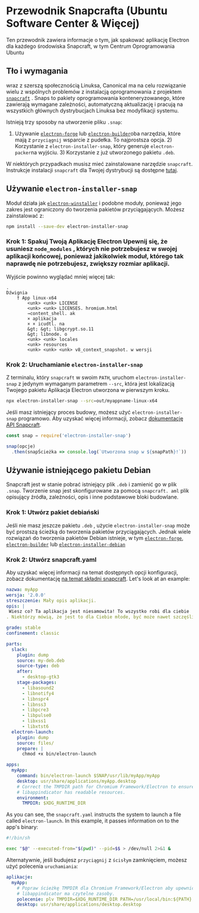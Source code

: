 # Przewodnik Snapcrafta (Ubuntu Software Center & Więcej)

Ten przewodnik zawiera informacje o tym, jak spakować aplikację Electron dla każdego środowiska Snapcraft, w tym Centrum Oprogramowania Ubuntu

## Tło i wymagania

wraz z szerszą społecznością Linuksa, Canonical ma na celu rozwiązanie wielu z wspólnych problemów z instalacją oprogramowania z projektem [`snapcraft`](https://snapcraft.io/) . Snaps to pakiety oprogramowania konteneryzowanego, które zawierają wymagane zależności, automatyczną aktualizację i pracują na wszystkich głównych dystrybucjach Linuksa bez modyfikacji systemu.

Istnieją trzy sposoby na utworzenie pliku `.snap`:

1) Używanie [`electron-forge`](https://github.com/electron-userland/electron-forge) lub [`electron-builder`](https://github.com/electron-userland/electron-builder)oba narzędzia, które mają z `przyciągnij` wsparcie z pudełka. To najprostsza opcja. 2) Korzystanie z `electron-installer-snap`, który generuje `electron-packer`na wyjściu. 3) Korzystanie z już utworzonego pakietu `.deb`.

W niektórych przypadkach musisz mieć zainstalowane narzędzie `snapcraft`. Instrukcje instalacji `snapcraft` dla Twojej dystrybucji są dostępne [tutaj](https://snapcraft.io/docs/installing-snapcraft).

## Używanie `electron-installer-snap`

Moduł działa jak [`electron-winstaller`](https://github.com/electron/windows-installer) i podobne moduły, ponieważ jego zakres jest ograniczony do tworzenia pakietów przyciągających. Możesz zainstalować z:

```sh
npm install --save-dev electron-installer-snap
```

### Krok 1: Spakuj Twoją Aplikację Electron Upewnij się, że usuniesz `node_modules` , których nie potrzebujesz w swojej aplikacji końcowej, ponieważ jakikolwiek moduł, którego tak naprawdę nie potrzebujesz, zwiększy rozmiar aplikacji.</p> 

Wyjście powinno wyglądać mniej więcej tak:



```plaintext
.
Dźwignia
    † App linux-x64
        <unk> <unk> LICENSE
        <unk> <unk> LICENSES. hromium.html
        →content_shell. ak
        × aplikacja
        × × icudtl. na
        &gt; &gt; libgcrypt.so.11
        &gt; libnode. o
        <unk> <unk> locales
        <unk> resources
        <unk> <unk> <unk> v8_context_snapshot. w wersji

```




### Krok 2: Uruchamianie `electron-installer-snap`

Z terminalu, który `snapcraft` w swoim `PATH`, uruchom `electron-installer-snap` z jedynym wymaganym parametrem `--src`, która jest lokalizacją Twojego pakietu Aplikacja Electron utworzona w pierwszym kroku.



```sh
npx electron-installer-snap --src=out/myappname-linux-x64
```


Jeśli masz istniejący proces budowy, możesz użyć `electron-installer-snap` programowo. Aby uzyskać więcej informacji, zobacz [dokumentację API Snapcraft](https://docs.snapcraft.io/build-snaps/syntax).



```js
const snap = require('electron-installer-snap')

snap(opcje)
  .then(snapŚcieżka => console.log(`Utworzona snap w ${snapPath}!`))
```




## Używanie istniejącego pakietu Debian

Snapcraft jest w stanie pobrać istniejący plik `.deb` i zamienić go w plik `.snap`. Tworzenie snap jest skonfigurowane za pomocą `snapcraft. aml` plik opisujący źródła, zależności, opis i inne podstawowe bloki budowlane.



### Krok 1: Utwórz pakiet debiański

Jeśli nie masz jeszcze pakietu `.deb` , użycie `electron-installer-snap` może być prostszą ścieżką do tworzenia pakietów przyciągających. Jednak wiele rozwiązań do tworzenia pakietów Debian istnieje, w tym [`electron-forge`](https://github.com/electron-userland/electron-forge), [`electron-builder`](https://github.com/electron-userland/electron-builder) lub [`electron-installer-debian`](https://github.com/unindented/electron-installer-debian)



### Krok 2: Utwórz snapcraft.yaml

Aby uzyskać więcej informacji na temat dostępnych opcji konfiguracji, zobacz dokumentację [na temat składni snapcraft](https://docs.snapcraft.io/build-snaps/syntax). Let's look at an example:



```yaml
nazwa: myApp
wersja: '2.0.0'
streszczenie: Mały opis aplikacji.
opis: |
 Wiesz co? Ta aplikacja jest niesamowita! To wszystko robi dla ciebie
. Niektórzy mówią, że jest to dla Ciebie młode, być może nawet szczęśliwe.

grade: stable
confinement: classic

parts:
  slack:
    plugin: dump
    source: my-deb.deb
    source-type: deb
    after:
      - desktop-gtk3
    stage-packages:
      - libasound2
      - libnotify4
      - libnspr4
      - libnss3
      - libpcre3
      - libpulse0
      - libxss1
      - libxtst6
  electron-launch:
    plugin: dump
    source: files/
    prepare: |
      chmod +x bin/electron-launch

apps:
  myApp:
    command: bin/electron-launch $SNAP/usr/lib/myApp/myApp
    desktop: usr/share/applications/myApp.desktop
    # Correct the TMPDIR path for Chromium Framework/Electron to ensure
    # libappindicator has readable resources.
    environment:
      TMPDIR: $XDG_RUNTIME_DIR
```


As you can see, the `snapcraft.yaml` instructs the system to launch a file called `electron-launch`. In this example, it passes information on to the app's binary:



```sh
#!/bin/sh

exec "$@" --executed-from="$(pwd)" --pid=$$ > /dev/null 2>&1 &
```


Alternatywnie, jeśli budujesz `przyciągnij` z `ścisłym` zamknięciem, możesz użyć polecenia `uruchamiania`:



```yaml
aplikacje:
  myApp:
    # Popraw ścieżkę TMPDIR dla Chromium Framework/Electron aby upewnić się, że
    # libappindicator ma czytelne zasoby.
    polecenie: plv TMPDIR=$XDG_RUNTIME_DIR PATH=/usr/local/bin:${PATH} ${SNAP}/bin/desktop-laun $SNAP/myApp/desktop
    desktop: usr/share/applications/desktop.desktop
```

